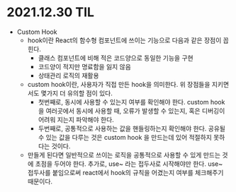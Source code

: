 # 2021.12.30 TIL

- Custom Hook
  - hook이란 React의 함수형 컴포넌트에 쓰이는 기능으로 다음과 같은 장점이 꼽힌다.
    - 클래스 컴포넌트에 비해 적은 코드양으로 동일한 기능을 구현
    - 코드양이 적지만 명료함을 잃지 않음
    - 상태관리 로직의 재활용
  - custom hook이란, 사용자가 직접 만든 hook을 의미한다. 위 장점들을 지키면서도 몇가지 더 유의할 점이 있다.
    - 첫번째로, 동시에 사용할 수 있는지 여부를 확인해야 한다. custom hook을 여러곳에서 동시에 사용할 때, 오류가 발생할 수 있는지, 혹은 디버깅이 어려워 지는지 파악해야 한다.
    - 두번째로, 공통적으로 사용하는 값을 핸들링하는지 확인해야 한다. 공유될 수 있는 값을 다루는 것은 custom hook 을 만드는데 있어 적절하지 못하다는 것이다.
  - 만들게 된다면 일반적으로 쓰이는 로직을 공통적으로 사용할 수 있게 만드는 것에 초점을 두어야 한다. 추가로, use~ 라는 접두사로 시작해야만 한다. use~ 접두사를 붙임으로써 react에서 hook의 규칙을 어겼는지 여부를 체크해주기 때문이다.

